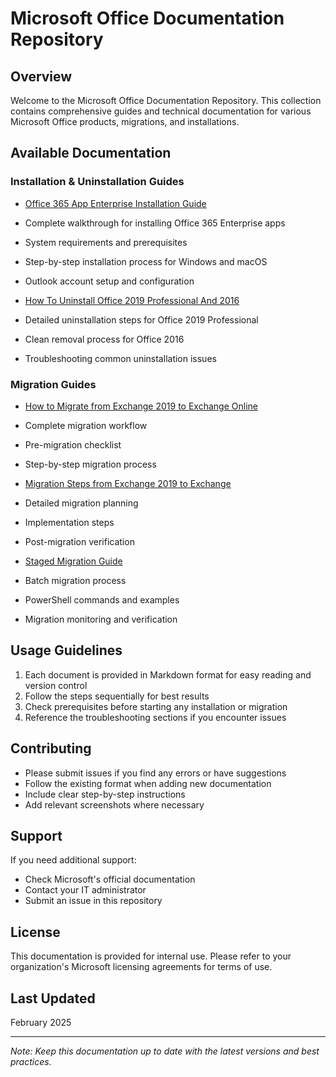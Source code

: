 # Microsoft Office Documentation Repository

## Overview
Welcome to the Microsoft Office Documentation Repository. This collection contains comprehensive guides and technical documentation for various Microsoft Office products, migrations, and installations.

## Available Documentation

### Installation & Uninstallation Guides
- [Office 365 App Enterprise Installation Guide](https://github.com/winnusjohn/Techical_Documentations/blob/08ed6efbeb6a2cd88b2f0576f8ff25d889ae4ea2/How%20to%20Migrate%20from%20Exchange%202019%20to%20Exchange%20Online.md)
 - Complete walkthrough for installing Office 365 Enterprise apps
 - System requirements and prerequisites
 - Step-by-step installation process for Windows and macOS
 - Outlook account setup and configuration

- [How To Uninstall Office 2019 Professional And 2016](https://github.com/winnusjohn/Techical_Documentations/blob/08ed6efbeb6a2cd88b2f0576f8ff25d889ae4ea2/How%20To%20Also%20Uninstall%20Office%202019%20Professional%20And%202016.md)
 - Detailed uninstallation steps for Office 2019 Professional
 - Clean removal process for Office 2016
 - Troubleshooting common uninstallation issues

### Migration Guides
- [How to Migrate from Exchange 2019 to Exchange Online](https://github.com/winnusjohn/Techical_Documentations/blob/08ed6efbeb6a2cd88b2f0576f8ff25d889ae4ea2/How%20to%20Migrate%20from%20Exchange%202019%20to%20Exchange%20Online.md)
 - Complete migration workflow
 - Pre-migration checklist
 - Step-by-step migration process

- [Migration Steps from Exchange 2019 to Exchange](https://github.com/winnusjohn/Techical_Documentations/blob/08ed6efbeb6a2cd88b2f0576f8ff25d889ae4ea2/Migration%20Steps%20from%20Exchange%202019%20to%20Exchange%20Online.md)
 - Detailed migration planning
 - Implementation steps
 - Post-migration verification

- [Staged Migration Guide](https://github.com/winnusjohn/Techical_Documentations/blob/08ed6efbeb6a2cd88b2f0576f8ff25d889ae4ea2/Staged%20Migration.md)
 - Batch migration process
 - PowerShell commands and examples
 - Migration monitoring and verification

## Usage Guidelines
1. Each document is provided in Markdown format for easy reading and version control
2. Follow the steps sequentially for best results
3. Check prerequisites before starting any installation or migration
4. Reference the troubleshooting sections if you encounter issues

## Contributing
- Please submit issues if you find any errors or have suggestions
- Follow the existing format when adding new documentation
- Include clear step-by-step instructions
- Add relevant screenshots where necessary

## Support
If you need additional support:
- Check Microsoft's official documentation
- Contact your IT administrator
- Submit an issue in this repository

## License
This documentation is provided for internal use. Please refer to your organization's Microsoft licensing agreements for terms of use.

## Last Updated
February 2025

---
*Note: Keep this documentation up to date with the latest versions and best practices.*
